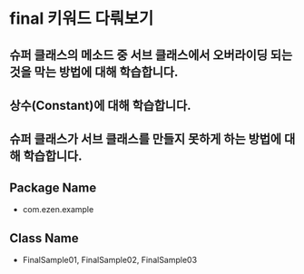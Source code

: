 # final 키워드 다뤄보기
## 슈퍼 클래스의 메소드 중 서브 클래스에서 오버라이딩 되는 것을 막는 방법에 대해 학습합니다.
## 상수(Constant)에 대해 학습합니다.
## 슈퍼 클래스가 서브 클래스를 만들지 못하게 하는 방법에 대해 학습합니다.
## Package Name
* com.ezen.example
## Class Name
* FinalSample01, FinalSample02, FinalSample03
